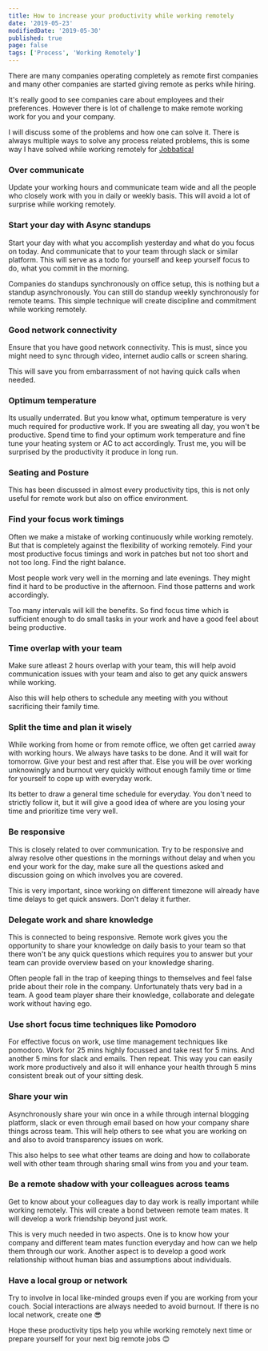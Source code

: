 ```yaml
---
title: How to increase your productivity while working remotely
date: '2019-05-23'
modifiedDate: '2019-05-30'
published: true
page: false
tags: ['Process', 'Working Remotely']
---
```


There are many companies operating completely as remote first companies and many other companies are started giving remote as perks while hiring.

It's really good to see companies care about employees and their preferences. However there is lot of challenge to make remote working work for you and your company.

I will discuss some of the problems and how one can solve it. There is always multiple ways to solve any process related problems, this is some way I have solved while working remotely for [Jobbatical](https://jobbatical.com/?ref=learnwithparam.com)

### Over communicate

Update your working hours and communicate team wide and all the people who closely work with you in daily or weekly basis. This will avoid a lot of surprise while working remotely.

### Start your day with Async standups

Start your day with what you accomplish yesterday and what do you focus on today. And communicate that to your team through slack or similar platform. This will serve as a todo for yourself and keep yourself focus to do, what you commit in the morning.

Companies do standups synchronously on office setup, this is nothing but a standup asynchronously. You can still do standup weekly synchronously for remote teams. This simple technique will create discipline and commitment while working remotely.

### Good network connectivity

Ensure that you have good network connectivity. This is must, since you might need to sync through video, internet audio calls or screen sharing.

This will save you from embarrassment of not having quick calls when needed.

### Optimum temperature

Its usually underrated. But you know what, optimum temperature is very much required for productive work. If you are sweating all day, you won't be productive. Spend time to find your optimum work temperature and fine tune your heating system or AC to act accordingly. Trust me, you will be surprised by the productivity it produce in long run.

### Seating and Posture

This has been discussed in almost every productivity tips, this is not only useful for remote work but also on office environment.

### Find your focus work timings

Often we make a mistake of working continuously while working remotely. But that is completely against the flexibility of working remotely. Find your most productive focus timings and work in patches but not too short and not too long. Find the right balance.

Most people work very well in the morning and late evenings. They might find it hard to be productive in the afternoon. Find those patterns and work accordingly.

Too many intervals will kill the benefits. So find focus time which is sufficient enough to do small tasks in your work and have a good feel about being productive.

### Time overlap with your team

Make sure atleast 2 hours overlap with your team, this will help avoid communication issues with your team and also to get any quick answers while working.

Also this will help others to schedule any meeting with you without sacrificing their family time.

### Split the time and plan it wisely

While working from home or from remote office, we often get carried away with working hours. We always have tasks to be done. And it will wait for tomorrow. Give your best and rest after that. Else you will be over working unknowingly and burnout very quickly without enough family time or time for yourself to cope up with everyday work.

Its better to draw a general time schedule for everyday. You don't need to strictly follow it, but it will give a good idea of where are you losing your time and prioritize time very well.

### Be responsive

This is closely related to over communication. Try to be responsive and alway resolve other questions in the mornings without delay and when you end your work for the day, make sure all the questions asked and discussion going on which involves you are covered.

This is very important, since working on different timezone will already have time delays to get quick answers. Don't delay it further.

### Delegate work and share knowledge

This is connected to being responsive. Remote work gives you the opportunity to share your knowledge on daily basis to your team so that there won't be any quick questions which requires you to answer but your team can provide overview based on your knowledge sharing.

Often people fall in the trap of keeping things to themselves and feel false pride about their role in the company. Unfortunately thats very bad in a team. A good team player share their knowledge, collaborate and delegate work without having ego.

### Use short focus time techniques like Pomodoro

For effective focus on work, use time management techniques like pomodoro. Work for 25 mins highly focussed and take rest for 5 mins. And another 5 mins for slack and emails. Then repeat. This way you can easily work more productively and also it will enhance your health through 5 mins consistent break out of your sitting desk.

### Share your win

Asynchronously share your win once in a while through internal blogging platform, slack or even through email based on how your company share things across team. This will help others to see what you are working on and also to avoid transparency issues on work.

This also helps to see what other teams are doing and how to collaborate well with other team through sharing small wins from you and your team.

### Be a remote shadow with your colleagues across teams

Get to know about your colleagues day to day work is really important while working remotely. This will create a bond between remote team mates. It will develop a work friendship beyond just work.

This is very much needed in two aspects. One is to know how your company and different team mates function everyday and how can we help them through our work.
Another aspect is to develop a good work relationship without human bias and assumptions about individuals.

### Have a local group or network

Try to involve in local like-minded groups even if you are working from your couch. Social interactions are always needed to avoid burnout.
If there is no local network, create one 😎

Hope these productivity tips help you while working remotely next time or prepare yourself for your next big remote jobs 😊
